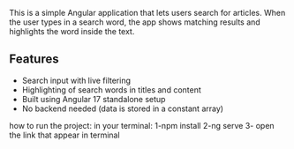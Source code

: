 This is a simple Angular application that lets users search for articles. When the user types in a search word, the app shows matching results and highlights the word inside the text.

## Features

- Search input with live filtering
- Highlighting of search words in titles and content
- Built using Angular 17 standalone setup
- No backend needed (data is stored in a constant array)

how to run the project:
in your terminal:
1-npm install
2-ng serve
3- open the link that appear in terminal
